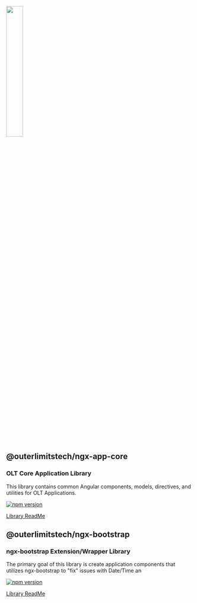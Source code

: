 <img src="https://user-images.githubusercontent.com/1365728/127748628-47575d74-a2fb-4539-a31e-74d8b435fc21.png" width="30%" >

## @outerlimitstech/ngx-app-core
### OLT Core Application Library

This library contains common Angular components, models, directives, and utilities for OLT Applications.

[![npm version](https://img.shields.io/npm/v/@outerlimitstech/ngx-app-core/latest.svg)](https://www.npmjs.com/package/@outerlimitstech/ngx-app-core)


[Library ReadMe](./projects/olt-core)

## @outerlimitstech/ngx-bootstrap 
### ngx-bootstrap Extension/Wrapper Library

The primary goal of this library is create application components that utilizes ngx-bootstrap to "fix" issues with Date/Time an

[![npm version](https://img.shields.io/npm/v/@outerlimitstech/ngx-bootstrap/latest.svg)](https://www.npmjs.com/package/@outerlimitstech/ngx-bootstrap)


[Library ReadMe](./projects/olt-ngx-bootstrap)

